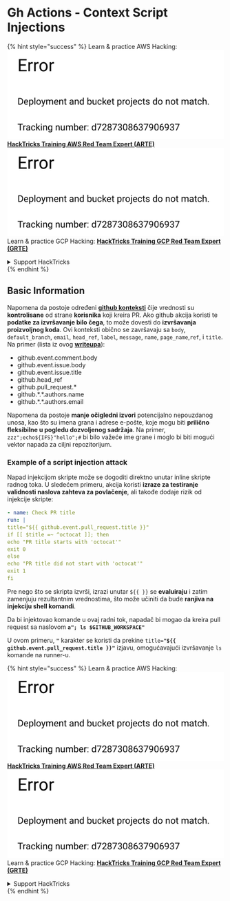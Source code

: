 # Gh Actions - Context Script Injections

{% hint style="success" %}
Learn & practice AWS Hacking:<img src="../../../.gitbook/assets/image (1) (1).png" alt="" data-size="line">[**HackTricks Training AWS Red Team Expert (ARTE)**](https://training.hacktricks.xyz/courses/arte)<img src="../../../.gitbook/assets/image (1) (1).png" alt="" data-size="line">\
Learn & practice GCP Hacking: <img src="../../../.gitbook/assets/image (2).png" alt="" data-size="line">[**HackTricks Training GCP Red Team Expert (GRTE)**<img src="../../../.gitbook/assets/image (2).png" alt="" data-size="line">](https://training.hacktricks.xyz/courses/grte)

<details>

<summary>Support HackTricks</summary>

* Check the [**subscription plans**](https://github.com/sponsors/carlospolop)!
* **Join the** 💬 [**Discord group**](https://discord.gg/hRep4RUj7f) or the [**telegram group**](https://t.me/peass) or **follow** us on **Twitter** 🐦 [**@hacktricks\_live**](https://twitter.com/hacktricks\_live)**.**
* **Share hacking tricks by submitting PRs to the** [**HackTricks**](https://github.com/carlospolop/hacktricks) and [**HackTricks Cloud**](https://github.com/carlospolop/hacktricks-cloud) github repos.

</details>
{% endhint %}

## Basic Information

Napomena da postoje određeni [**github konteksti**](https://docs.github.com/en/actions/reference/context-and-expression-syntax-for-github-actions#github-context) čije vrednosti su **kontrolisane** od strane **korisnika** koji kreira PR. Ako github akcija koristi te **podatke za izvršavanje bilo čega**, to može dovesti do **izvršavanja proizvoljnog koda**. Ovi konteksti obično se završavaju sa `body`, `default_branch`, `email`, `head_ref`, `label`, `message`, `name`, `page_name`,`ref`, i `title`. Na primer (lista iz ovog [**writeupa**](https://medium.com/tinder/exploiting-github-actions-on-open-source-projects-5d93936d189f)):

* github.event.comment.body
* github.event.issue.body
* github.event.issue.title
* github.head\_ref
* github.pull\_request.\*
* github.\*.\*.authors.name
* github.\*.\*.authors.email

Napomena da postoje **manje očigledni izvori** potencijalno nepouzdanog unosa, kao što su imena grana i adrese e-pošte, koje mogu biti **prilično fleksibilne u pogledu dozvoljenog sadržaja**. Na primer, `zzz";echo${IFS}"hello";#` bi bilo važeće ime grane i moglo bi biti mogući vektor napada za ciljni repozitorijum.

### Example of a script injection attack <a href="#example-of-a-script-injection-attack" id="example-of-a-script-injection-attack"></a>

Napad injekcijom skripte može se dogoditi direktno unutar inline skripte radnog toka. U sledećem primeru, akcija koristi **izraze za testiranje validnosti naslova zahteva za povlačenje**, ali takođe dodaje rizik od injekcije skripte:
```yaml
- name: Check PR title
run: |
title="${{ github.event.pull_request.title }}"
if [[ $title =~ ^octocat ]]; then
echo "PR title starts with 'octocat'"
exit 0
else
echo "PR title did not start with 'octocat'"
exit 1
fi
```
Pre nego što se skripta izvrši, izrazi unutar `${{ }}` se **evaluiraju** i zatim zamenjuju rezultantnim vrednostima, što može učiniti da bude **ranjiva na injekciju shell komandi**.

Da bi injektovao komande u ovaj radni tok, napadač bi mogao da kreira pull request sa naslovom **`a"; ls $GITHUB_WORKSPACE"`**

U ovom primeru, **`"`** karakter se koristi da prekine `title=`**`"${{ github.event.pull_request.title }}"`** izjavu, omogućavajući izvršavanje `ls` komande na runner-u.

{% hint style="success" %}
Learn & practice AWS Hacking:<img src="../../../.gitbook/assets/image (1) (1).png" alt="" data-size="line">[**HackTricks Training AWS Red Team Expert (ARTE)**](https://training.hacktricks.xyz/courses/arte)<img src="../../../.gitbook/assets/image (1) (1).png" alt="" data-size="line">\
Learn & practice GCP Hacking: <img src="../../../.gitbook/assets/image (2).png" alt="" data-size="line">[**HackTricks Training GCP Red Team Expert (GRTE)**<img src="../../../.gitbook/assets/image (2).png" alt="" data-size="line">](https://training.hacktricks.xyz/courses/grte)

<details>

<summary>Support HackTricks</summary>

* Check the [**subscription plans**](https://github.com/sponsors/carlospolop)!
* **Join the** 💬 [**Discord group**](https://discord.gg/hRep4RUj7f) or the [**telegram group**](https://t.me/peass) or **follow** us on **Twitter** 🐦 [**@hacktricks\_live**](https://twitter.com/hacktricks\_live)**.**
* **Share hacking tricks by submitting PRs to the** [**HackTricks**](https://github.com/carlospolop/hacktricks) and [**HackTricks Cloud**](https://github.com/carlospolop/hacktricks-cloud) github repos.

</details>
{% endhint %}
